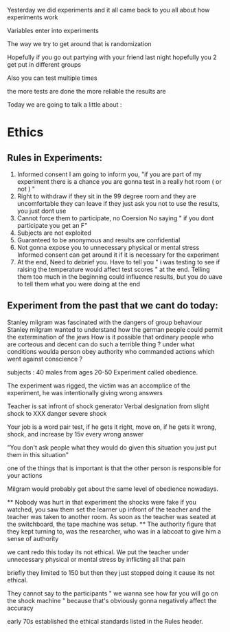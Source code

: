 Yesterday we did experiments and it all came back to you all about how experiments work

Variables enter into experiments

The way we try to get around that is randomization 

Hopefully if you go out partying with your friend last night hopefully you 2 get put in different groups

Also you can test multiple times 

the more tests are done the more reliable the results are 

Today we are going to talk a little about : 
# Ethics

## Rules in Experiments:
1. Informed consent
	I am going to inform you, "if you are part of my experiment there is a chance you are gonna test in a really hot room ( or not ) "
2. Right to withdraw
	if they sit in the 99 degree room and they are uncomfortable they can leave
	if they just ask you not to use the results, you just dont use 
3. Cannot force them to participate, no Coersion
	No saying " if you dont participate you get an F"
4. Subjects are not exploited
5. Guaranteed to be anonymous and results are confidential 
6. Not gonna expose you to unnecessary physical or mental stress 
	Informed consent can get around it if it is necessary for the experiment 
7. At the end, Need to debrief you.
	Have to tell you " i was testing to see if raising the temperature would affect test scores " at the end. Telling them too much in the beginning could influence results, but you do uave to tell them what you were doing at the end

## Experiment from the past that we cant do today:
Stanley milgram was fascinated with the dangers of group behaviour
Stanley milgram wanted to understand how the german people could permit the extermination of the jews
How is it possible that ordinary people who are corteous and decent can do such a terrible thing ? 
under what conditions woulda person obey authority who commanded actions which went against conscience ?

subjects : 40 males from ages 20-50
Experiment called obedience.

The experiment was rigged, the victim was an accomplice of the experiment, he was intentionally giving wrong answers 

Teacher is sat infront of shock generator 
Verbal designation from slight shock to XXX danger severe shock

Your job is a word pair test, if he gets it right, move on, if he gets it wrong, shock, and increase by 15v every wrong answer 

"You don't ask people what they would do given this situation you just put them in this situation"

one of the things that is important is that the other person is responsible for your actions 

Milgram would probably get about the same level of obedience nowadays.

** Nobody was hurt in that experiment the shocks were fake if you watched, you saw them set the learner up infront of the teacher and the teacher was taken to another room. As soon as the teacher was seated at the switchboard, the tape machine was setup. 
** The authority figure that they kept turning to, was the researcher, who was in a labcoat to give him a sense of authority 

we cant redo this today its not ethical. We put the teacher under unnecessary physical or mental stress by inflicting all that pain 

briefly they limited to 150 but then they just stopped doing it cause its not ethical.

They cannot say to the participants " we wanna see how far you will go on the shock machine " because that's obviously gonna negatively affect the accuracy 

early 70s established the ethical standards listed in the Rules header.